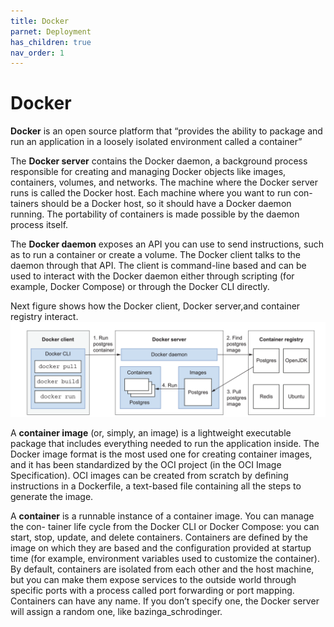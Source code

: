 ```yaml
---
title: Docker
parnet: Deployment
has_children: true
nav_order: 1
---
```


# Docker
**Docker** is an open source platform that “provides the ability to package and run an
application in a loosely isolated environment called a container”

The **Docker server** contains the Docker daemon, a background process responsible for creating and managing Docker
objects like images, containers, volumes, and networks. The machine where the
Docker server runs is called the Docker host. Each machine where you want to run con-
tainers should be a Docker host, so it should have a Docker daemon running. The
portability of containers is made possible by the daemon process itself.

The **Docker daemon** exposes an API you can use to send instructions, such as to
run a container or create a volume. The Docker client talks to the daemon through that
API. The client is command-line based and can be used to interact with the Docker
daemon either through scripting (for example, Docker Compose) or through the
Docker CLI directly.

Next figure shows how the Docker client, Docker server,and container registry interact.
![The Docker Engine has a client/server architecture, and it interacts with a registry.](image.png)

A **container image** (or, simply, an image) is a lightweight executable package that
includes everything needed to run the application inside. The Docker image format is
the most used one for creating container images, and it has been standardized by the
OCI project (in the OCI Image Specification). OCI images can be created from
scratch by defining instructions in a Dockerfile, a text-based file containing all the
steps to generate the image. 

A **container** is a runnable instance of a container image. You can manage the con-
tainer life cycle from the Docker CLI or Docker Compose: you can start, stop, update,
and delete containers. Containers are defined by the image on which they are based
and the configuration provided at startup time (for example, environment variables
used to customize the container). By default, containers are isolated from each other
and the host machine, but you can make them expose services to the outside world
through specific ports with a process called port forwarding or port mapping. Containers
can have any name. If you don’t specify one, the Docker server will assign a random
one, like bazinga_schrodinger. 